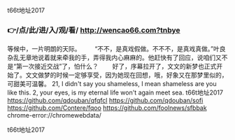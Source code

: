 
t66t地址2017




### 👉/点/此/进/入/观/看/ http://wencao66.com?tnbye




等候中，一片明朗的天际。
　　“不不，是真戏假做。不不不，是真戏真做。”叶良杂乱无章地说着就来牵我的手，弄得我内心麻麻的。他赶快有了回应，说咱们又不是“第一次接近交战”了，怕什么？
　　好了，序幕拉开了，文文的新梦也正式开始了。文文做梦的时候一定够享受，因为她现在回想，哦，好象又在那梦里似的，可甜美可温馨。
21, I didn't say you shameless, I mean shameless are you like this.
2, your eyes, is my eternal life won't again meet sea.
t66t地址2017 https://github.com/qdouban/qfqfcl
https://github.com/qdouban/sofi
https://github.com/Contere/fqoo
https://github.com/foolnews/sfbbak
chrome-error://chromewebdata/





t66t地址2017
